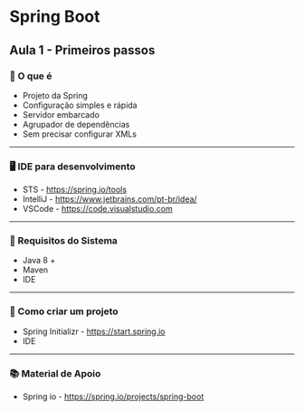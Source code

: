 # Spring Boot

## Aula 1 - Primeiros passos

### 🤔 O que é

- Projeto da Spring
- Configuração simples e rápida
- Servidor embarcado
- Agrupador de dependências
- Sem precisar configurar XMLs

---

### 🖥 IDE para desenvolvimento

- STS - <https://spring.io/tools>
- IntelliJ - <https://www.jetbrains.com/pt-br/idea/>
- VSCode - <https://code.visualstudio.com>

---

### 📎 Requisitos do Sistema

- Java 8 +
- Maven
- IDE

---

### 🚧 Como criar um projeto

- Spring Initializr - <https://start.spring.io>
- IDE

---

### 📚 Material de Apoio

- Spring io - <https://spring.io/projects/spring-boot>

